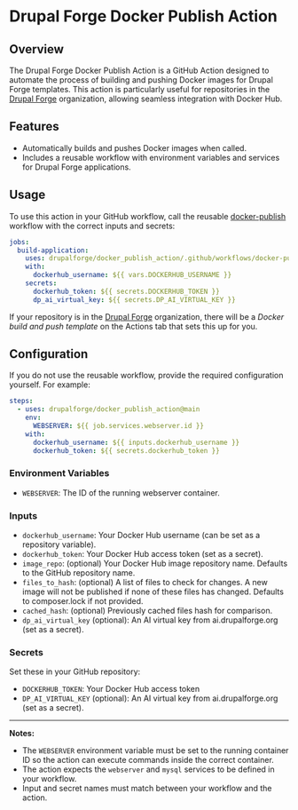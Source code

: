 # Drupal Forge Docker Publish Action

## Overview

The Drupal Forge Docker Publish Action is a GitHub Action designed to automate the process of building and pushing Docker images for Drupal Forge templates. This action is particularly useful for repositories in the [Drupal Forge](https://github.com/drupalforge) organization, allowing seamless integration with Docker Hub.

## Features

- Automatically builds and pushes Docker images when called.
- Includes a reusable workflow with environment variables and services for Drupal Forge applications.

## Usage

To use this action in your GitHub workflow, call the reusable [docker-publish](.github/workflows/docker-publish.yml) workflow with the correct inputs and secrets:

```yaml
jobs:
  build-application:
    uses: drupalforge/docker_publish_action/.github/workflows/docker-publish.yml@main
    with:
      dockerhub_username: ${{ vars.DOCKERHUB_USERNAME }}
    secrets:
      dockerhub_token: ${{ secrets.DOCKERHUB_TOKEN }}
      dp_ai_virtual_key: ${{ secrets.DP_AI_VIRTUAL_KEY }}
```

If your repository is in the [Drupal Forge](https://github.com/drupalforge) organization, there will be a _Docker build and push template_ on the Actions tab that sets this up for you.

## Configuration

If you do not use the reusable workflow, provide the required configuration yourself. For example:

```yaml
steps:
  - uses: drupalforge/docker_publish_action@main
    env:
      WEBSERVER: ${{ job.services.webserver.id }}
    with:
      dockerhub_username: ${{ inputs.dockerhub_username }}
      dockerhub_token: ${{ secrets.dockerhub_token }}
```

### Environment Variables

- `WEBSERVER`: The ID of the running webserver container.  

### Inputs

- `dockerhub_username`: Your Docker Hub username (can be set as a repository variable).
- `dockerhub_token`: Your Docker Hub access token (set as a secret).
- `image_repo`: (optional) Your Docker Hub image repository name. Defaults to the GitHub repository name.
- `files_to_hash`: (optional) A list of files to check for changes. A new image will not be published if none of these files has changed. Defaults to composer.lock if not provided.
- `cached_hash`: (optional) Previously cached files hash for comparison.
- `dp_ai_virtual_key` (optional): An AI virtual key from ai.drupalforge.org (set as a secret).

### Secrets

Set these in your GitHub repository:

- `DOCKERHUB_TOKEN`: Your Docker Hub access token
- `DP_AI_VIRTUAL_KEY` (optional): An AI virtual key from ai.drupalforge.org (set as a secret).

---
**Notes:**
- The `WEBSERVER` environment variable must be set to the running container ID so the action can execute commands inside the correct container.
- The action expects the `webserver` and `mysql` services to be defined in your workflow.
- Input and secret names must match between your workflow and the action.
